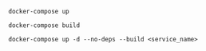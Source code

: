 ```
docker-compose up
```

```
docker-compose build
```

```
docker-compose up -d --no-deps --build <service_name>
```
